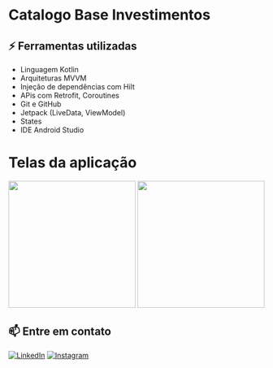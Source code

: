 # Catalogo Base Investimentos

## ⚡ Ferramentas utilizadas
- Linguagem Kotlin
- Arquiteturas MVVM
- Injeção de dependências com Hilt
- APis com Retrofit, Coroutines
- Git e GitHub
- Jetpack (LiveData, ViewModel)
- States
- IDE Android Studio


# Telas da aplicação

<div aling="center">
    <img src ="https://user-images.githubusercontent.com/92251761/279784422-d0a4c7e8-9d55-4820-9707-a0067c1ae0dd.jpeg" width="250px"/>
    <img src ="https://user-images.githubusercontent.com/92251761/279784483-60e9dece-d121-416f-8ea3-5f0dd04e47a2.jpeg" width="250px"/>
 <div/>


## 📫 Entre em contato
[![LinkedIn](https://img.shields.io/badge/LinkedIn-0077B5?style=for-the-badge&logo=linkedin&logoColor=white)](https://www.linkedin.com/in/antoniojoseuchoa/)
[![Instagram](https://img.shields.io/badge/Instagram-E4405F?style=for-the-badge&logo=instagram&logoColor=white)](https://www.instagram.com/antoniojoseuchoa) 
